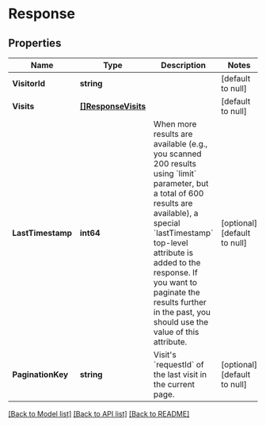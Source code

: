 # Response

## Properties
Name | Type | Description | Notes
------------ | ------------- | ------------- | -------------
**VisitorId** | **string** |  | [default to null]
**Visits** | [**[]ResponseVisits**](ResponseVisits.md) |  | [default to null]
**LastTimestamp** | **int64** | When more results are available (e.g., you scanned 200 results using &#x60;limit&#x60; parameter, but a total of 600 results are available), a special &#x60;lastTimestamp&#x60; top-level attribute is added to the response. If you want to paginate the results further in the past, you should use the value of this attribute. | [optional] [default to null]
**PaginationKey** | **string** | Visit&#x27;s &#x60;requestId&#x60; of the last visit in the current page. | [optional] [default to null]

[[Back to Model list]](../README.md#documentation-for-models) [[Back to API list]](../README.md#documentation-for-api-endpoints) [[Back to README]](../README.md)

